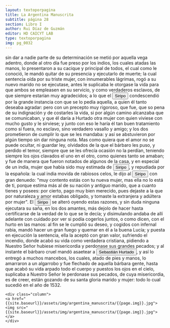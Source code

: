 ```yaml
---
layout: textoporpagina
title: La Argentina Manuscrita
subtitle: página 28
section: Libro I
author: Rui Díaz de Guzmán
editor: HD CAICYT LAB
type: textoporpagina
img: pg_0032
---
```


<div class="row">
    <div class="column">
sin dar a nadie parte de su determinación se metió por aquella vega adentro, donde al otro día fue preso por los indios, los cuales atadas las manos, lo presentaron a su cacique y principal de todos, el cual como le conoció, le mandó quitar de su presencia y ejecutarlo de muerte; la cual sentencia oída por su triste mujer, con innumerables lágrimas, rogó a su nuevo marido no se ejecutase, antes le suplicaba le otorgase la vida para que ambos se empleasen en su servicio, y como verdaderos esclavos, de que siempre estarían muy agradecidos; a lo que el <button class="balloon" data-balloon-pos="up" data-balloon-length="large" data-balloon="Cacique de la tribu de los Coronda">Siripo</button> condescendió por la grande instancia con que se lo pedía aquella, a quien él tanto deseaba agradar: pero con un precepto muy rigoroso, que fue, que so pena de su indignación y de costarles la vida, si por algún camino alcanzaba que se comunicaban, y que él daría a Hurtado otra mujer con quien viviese con mucho gusto y le sirviese; y junto con eso le haría él tan buen tratamiento como si fuera, no esclavo, sino verdadero vasallo y amigo; y los dos prometieron de cumplir lo que se les mandaba: y así se abstuvieron por algún tiempo sin dar ninguna nota. Mas como quiera que el amor no se puede ocultar, ni guardar ley, olvidados de la que el bárbaro les puso, y perdido el temor, siempre que se les ofrecía ocasión no la perdían, teniendo siempre los ojos clavados el uno en el otro, como quienes tanto se amaban; y fue de manera que fueron notados de algunos de la casa, y en especial de un india, mujer que había sido muy estimada de <button class="balloon" data-balloon-pos="up" data-balloon-length="large" data-balloon="Cacique de la tribu de los Coronda">Siripo</button>, y repudiada por la española: la cual india movida de rabiosos celos, le dijo al <button class="balloon" data-balloon-pos="up" data-balloon-length="large" data-balloon="Cacique de la tribu de los Coronda">Siripo</button> con gran denuedo: &quot;muy contento estás con tu nueva mujer, mas ella no lo está de ti, porque estima más al de su nación y antiguo marido, que a cuanto tienes y posees: por cierto, pago muy bien merecido, pues dejaste a la que por naturaleza y amor estabas obligado, y tomaste la extranjera y adúltera por mujer&quot;. El <button class="balloon" data-balloon-pos="up" data-balloon-length="large" data-balloon="Cacique de la tribu de los Coronda">Siripo</button> se alteró oyendo estas razones, y sin duda ninguna ejecutara su saña, en los dos amantes, más dejolo de hacer hasta certificarse de la verdad de lo que se le decía; y disimulando andaba de allí adelante con cuidado por ver si podía cogerlos juntos, o como dicen, con el hurto en las manos: al fin se le cumplió su deseo, y cogidos con infernal rabia, mandó hacer un gran fuego y quemar en él a la buena Lucía; y puesta en ejecución la sentencia, ella la aceptó con gran valor, sufriendo el incendio, donde acabó su vida como verdadera cristiana, pidiendo a Nuestro Señor hubiese misericordia y perdonase sus grandes pecados; y al instante el bárbaro cruel mandó asaetear a <button class="balloon" data-balloon-pos="up" data-balloon-length="large" data-balloon="Soldado español">Sebastián Hurtado</button>, y así lo entregó a muchos mancebos, los cuales, atado de pies y manos, lo amarraron a un algarrobo y fue flechado de aquella bárbara gente, hasta que acabó su vida arpado todo el cuerpo y puestos los ojos en el cielo, suplicaba a Nuestro Señor le perdonase sus pecados, de cuya misericordia, es de creer, están gozando de su santa gloria marido y mujer: todo lo cual sucedió en el año de 1532.    </div>

    <div class="column">
    <a href="{{site.baseurl}}/assets/img/argentina_manuscrita/{{page.img}}.jpg"><img src="{{site.baseurl}}/assets/img/argentina_manuscrita/{{page.img}}.jpg"></a>
    </div>
</div>